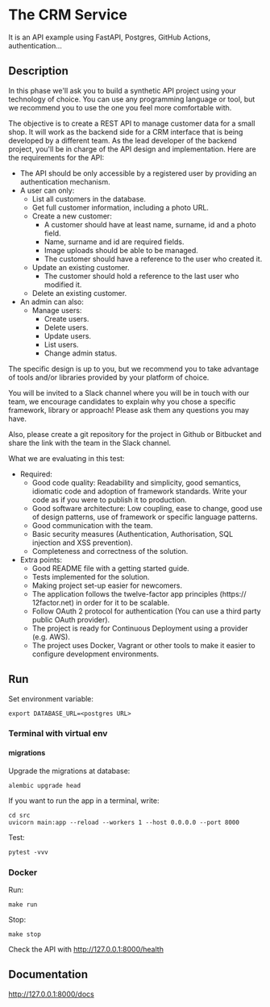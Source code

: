 # The CRM Service

It is an API example using FastAPI, Postgres, GitHub Actions, authentication...

## Description

In this phase we'll ask you to build a synthetic API project using your technology of choice. You can use any
programming language or tool, but we recommend you to use the one you feel more comfortable with.

The objective is to create a REST API to manage customer data for a small shop. It will work as the backend side for a
CRM interface that is being developed by a different team. As the lead developer of the backend project, you'll be in
charge of the API design and implementation. Here are the requirements for the API:

- The API should be only accessible by a registered user by providing an authentication mechanism.
- A user can only:
    - List all customers in the database.
    - Get full customer information, including a photo URL.
    - Create a new customer:
        - A customer should have at least name, surname, id and a photo field.
        - Name, surname and id are required fields.
        - Image uploads should be able to be managed.
        - The customer should have a reference to the user who created it.
    - Update an existing customer.
        - The customer should hold a reference to the last user who modified it.
    - Delete an existing customer.
- An admin can also:
    - Manage users:
        - Create users.
        - Delete users.
        - Update users.
        - List users.
        - Change admin status.

The specific design is up to you, but we recommend you to take advantage of tools and/or libraries provided by your
platform of choice.

You will be invited to a Slack channel where you will be in touch with our team, we encourage candidates to explain why
you chose a specific framework, library or approach! Please ask them any questions you may have.

Also, please create a git repository for the project in Github or Bitbucket and share the link with the team in the
Slack channel.

What we are evaluating in this test:

- Required:
    - Good code quality: Readability and simplicity, good semantics, idiomatic code and adoption of framework standards.
      Write your code as if you were to publish it to production.
    - Good software architecture: Low coupling, ease to change, good use of design patterns, use of framework or
      specific language patterns.
    - Good communication with the team.
    - Basic security measures (Authentication, Authorisation, SQL injection and XSS prevention).
    - Completeness and correctness of the solution.
- Extra points:
    - Good README file with a getting started guide.
    - Tests implemented for the solution.
    - Making project set-up easier for newcomers.
    - The application follows the twelve-factor app principles (https:// 12factor.net) in order for it to be scalable.
    - Follow OAuth 2 protocol for authentication (You can use a third party public OAuth provider).
    - The project is ready for Continuous Deployment using a provider (e.g. AWS).
    - The project uses Docker, Vagrant or other tools to make it easier to configure development environments.

## Run

Set environment variable:

```shell script
export DATABASE_URL=<postgres URL>
```

### Terminal with virtual env

#### migrations

Upgrade the migrations at database:

```shell script
alembic upgrade head
```

If you want to run the app in a terminal, write:

```shell script
cd src
uvicorn main:app --reload --workers 1 --host 0.0.0.0 --port 8000
```

Test:

```shell script
pytest -vvv
```

### Docker

Run:

```shell script
make run
```

Stop:

```shell script
make stop
```

Check the API with http://127.0.0.1:8000/health

## Documentation

http://127.0.0.1:8000/docs
